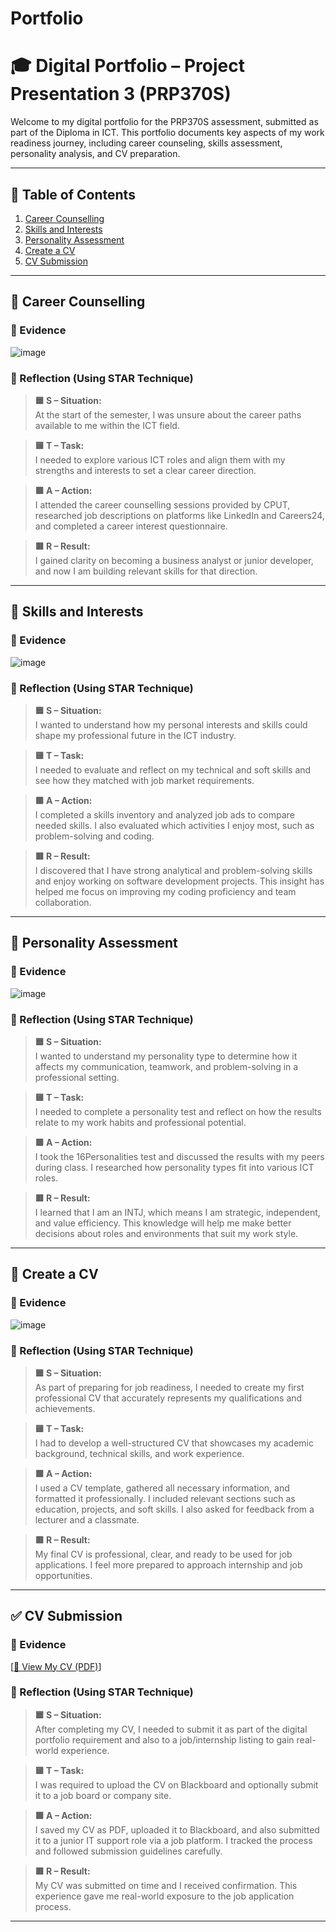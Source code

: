 # Portfolio
# 🎓 Digital Portfolio – Project Presentation 3 (PRP370S)

Welcome to my digital portfolio for the PRP370S assessment, submitted as part of the Diploma in ICT. This portfolio documents key aspects of my work readiness journey, including career counseling, skills assessment, personality analysis, and CV preparation.

---

## 📌 Table of Contents
1. [Career Counselling](#career-counselling)
2. [Skills and Interests](#skills-and-interests)
3. [Personality Assessment](#personality-assessment)
4. [Create a CV ](#create-a-cv)
5. [CV Submission](#cv-submission)

---

## 💼 Career Counselling

### 📝 Evidence
![image](https://github.com/user-attachments/assets/f444004c-18b2-4dc7-8555-5e95be92e5a4)


### 🔁 Reflection (Using STAR Technique)

> **🟦 S – Situation:**  
>  At the start of the semester, I was unsure about the career paths available to me within the ICT field.

> **🟨 T – Task:**  
> I needed to explore various ICT roles and align them with my strengths and interests to set a clear career direction.

> **🟩 A – Action:**  
>  I attended the career counselling sessions provided by CPUT, researched job descriptions on platforms like LinkedIn and Careers24, and completed a career interest questionnaire.

> **🟥 R – Result:**  
> I gained clarity on becoming a business analyst or junior developer, and now I am building relevant skills for that direction.

---

## 🧠 Skills and Interests

### 📝 Evidence
![image](https://github.com/user-attachments/assets/b0138ad3-4b3e-4e51-b7d9-4ae97581a807)


### 🔁 Reflection (Using STAR Technique)

> **🟦 S – Situation:**  
>  I wanted to understand how my personal interests and skills could shape my professional future in the ICT industry.

> **🟨 T – Task:**  
>  I needed to evaluate and reflect on my technical and soft skills and see how they matched with job market requirements.

> **🟩 A – Action:**  
> I completed a skills inventory and analyzed job ads to compare needed skills. I also evaluated which activities I enjoy most, such as problem-solving and coding.

> **🟥 R – Result:**  
> I discovered that I have strong analytical and problem-solving skills and enjoy working on software development projects. This insight has helped me focus on improving my coding proficiency and team collaboration.

---

## 🧬 Personality Assessment

### 📝 Evidence
![image](https://github.com/user-attachments/assets/dc66f3e9-cc8f-4097-bc4e-b8841b8a3aba)


### 🔁 Reflection (Using STAR Technique)

> **🟦 S – Situation:**  
> I wanted to understand my personality type to determine how it affects my communication, teamwork, and problem-solving in a professional setting.

> **🟨 T – Task:**  
> I needed to complete a personality test and reflect on how the results relate to my work habits and professional potential.

> **🟩 A – Action:**  
> I took the 16Personalities test and discussed the results with my peers during class. I researched how personality types fit into various ICT roles.

> **🟥 R – Result:**  
>  I learned that I am an INTJ, which means I am strategic, independent, and value efficiency. This knowledge will help me make better decisions about roles and environments that suit my work style.

---

## 📃 Create a CV

### 📝 Evidence
![image](https://github.com/user-attachments/assets/9c84e15a-e96c-47be-9784-abaa68b6af77)


### 🔁 Reflection (Using STAR Technique)

> **🟦 S – Situation:**  
> As part of preparing for job readiness, I needed to create my first professional CV that accurately represents my qualifications and achievements.

> **🟨 T – Task:**  
>  I had to develop a well-structured CV that showcases my academic background, technical skills, and work experience.

> **🟩 A – Action:**  
>  I used a CV template, gathered all necessary information, and formatted it professionally. I included relevant sections such as education, projects, and soft skills. I also asked for feedback from a lecturer and a classmate.

> **🟥 R – Result:**  
> My final CV is professional, clear, and ready to be used for job applications. I feel more prepared to approach internship and job opportunities.

---

## ✅ CV Submission

### 📝 Evidence
[[📄 View My CV (PDF)](https://github.com/pitsi-Dolo/Potfolio/blob/main/Katie%20Khezani%20Tolo.CV...pdf)]

### 🔁 Reflection (Using STAR Technique)

> **🟦 S – Situation:**  
> After completing my CV, I needed to submit it as part of the digital portfolio requirement and also to a job/internship listing to gain real-world experience.

> **🟨 T – Task:**  
> I was required to upload the CV on Blackboard and optionally submit it to a job board or company site.

> **🟩 A – Action:**  
> I saved my CV as PDF, uploaded it to Blackboard, and also submitted it to a junior IT support role via a job platform. I tracked the process and followed submission guidelines carefully.

> **🟥 R – Result:**  
> My CV was submitted on time and I received confirmation. This experience gave me real-world exposure to the job application process.

---
